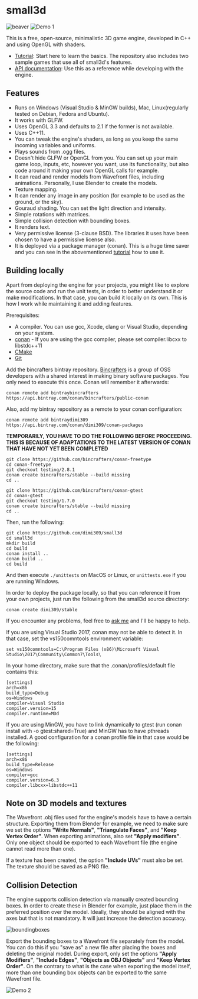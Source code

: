 small3d
=======

![beaver](https://cloud.githubusercontent.com/assets/875167/20235630/4f653bc4-a897-11e6-97cc-d6d009fe527c.png) ![Demo 1](https://cloud.githubusercontent.com/assets/875167/18656425/4781b3d0-7ef1-11e6-83de-e412d5840fec.gif)

This is a free, open-source, minimalistic 3D game engine, developed in C++ and using OpenGL with shaders.

- [Tutorial](https://github.com/dimi309/small3d-tutorial): Start here to learn the basics. The repository also includes two sample games that use all of small3d's features.
- [API documentation](http://dimi309.github.io/small3d/): Use this as a reference while developing with the engine.

Features
--------

- Runs on Windows (Visual Studio & MinGW builds), Mac, Linux(regularly tested on Debian, Fedora and Ubuntu).
- It works with GLFW.
- Uses OpenGL 3.3 and defaults to 2.1 if the former is not available.
- Uses C++11.
- You can tweak the engine's shaders, as long as you keep the same incoming variables and uniforms.
- Plays sounds from .ogg files.
- Doesn't hide GLFW or OpenGL from you. You can set up your main game loop, inputs, etc, however you want, use its functionality, but also code around it making your own OpenGL calls for example.
- It can read and render models from Wavefront files, including animations. Personally, I use Blender to create the models.
- Texture mapping.
- It can render any image in any position (for example to be used as the ground, or the sky).
- Gouraud shading. You can set the light direction and intensity.
- Simple rotations with matrices.
- Simple collision detection with bounding boxes.
- It renders text.
- Very permissive license (3-clause BSD). The libraries it uses have been chosen to have a permissive license also.
- It is deployed via a package manager (conan). This is a huge time saver and you can see in the abovementioned [tutorial](https://github.com/dimi309/small3d-tutorial) how to use it.

Building locally
----------------

Apart from deploying the engine for your projects, you might like to explore the source code and run the unit tests, in order to better understand it or make modifications. In that case, you can build it locally on its own. This is how I work while maintaining it and adding features.

Prerequisites:

- A compiler. You can use gcc, Xcode, clang or Visual Studio, depending on your system.
- [conan](https://github.com/conan-io/conan) - If you are using the gcc compiler, please set compiler.libcxx to libstdc++11
- [CMake](https://cmake.org/)
- [Git](https://git-scm.com/)

Add the bincrafters bintray repository. [Bincrafters](https://bincrafters.github.io/) is a group of OSS developers with a shared interest in making binary software packages. You only need to execute this once. Conan will remember it afterwards:

	conan remote add bintraybincrafters https://api.bintray.com/conan/bincrafters/public-conan

Also, add my bintray repository as a remote to your conan configuration:

	conan remote add bintraydimi309 https://api.bintray.com/conan/dimi309/conan-packages
	
**TEMPORARILY, YOU HAVE TO DO THE FOLLOWING BEFORE PROCEEDING. THIS IS BECAUSE OF ADAPTATIONS TO THE LATEST VERSION OF CONAN THAT HAVE NOT YET BEEN COMPLETED**

	git clone https://github.com/bincrafters/conan-freetype
	cd conan-freetype
	git checkout testing/2.8.1
	conan create bincrafters/stable --build missing
	cd ..
	
	git clone https://github.com/bincrafters/conan-gtest
	cd conan-gtest
	git checkout testing/1.7.0
	conan create bincrafters/stable --build missing
	cd ..

Then, run the following:

	git clone https://github.com/dimi309/small3d
	cd small3d
	mkdir build
	cd build
	conan install ..
	conan build ..
	cd build
	
And then execute `./unittests` on MacOS or Linux, or `unittests.exe` if you are running Windows.

In order to deploy the package locally, so that you can reference it from your own projects, just run the following from the small3d source directory:

	conan create dimi309/stable

If you encounter any problems, feel free to [ask me](https://github.com/dimi309/volcanique/issues) and I'll be happy to help.

If you are using Visual Studio 2017, conan may not be able to detect it. In that case, set the vs150comntools environment variable:
	
	set vs150comntools=C:\Program Files (x86)\Microsoft Visual Studio\2017\Community\Common7\Tools\

In your home directory, make sure that the .conan/profiles/default file contains this:

	[settings]
	arch=x86
	build_type=Debug
	os=Windows
	compiler=Visual Studio
	compiler.version=15
	compiler.runtime=MDd
	
If you are using MinGW, you have to link dynamically to gtest (run conan install with -o gtest:shared=True) and MinGW has to have pthreads installed. A good configuration for a conan profile file in that case would be the following:

	[settings]
	arch=x86
	build_type=Release
	os=Windows
	compiler=gcc
	compiler.version=6.3
	compiler.libcxx=libstdc++11
	
Note on 3D models and textures
------------------------------

The Wavefront .obj files used for the engine's models have to have a certain structure. Exporting them from Blender for example,  we need to make sure we set the options **"Write Normals"**, **"Triangulate Faces"**, and **"Keep Vertex Order"**. When exporting animations, also set **"Apply modifiers"**. Only one object should be exported to each Wavefront file (the engine cannot read more than one).

If a texture has been created, the option **"Include UVs"** must also be set. The texture should be saved as a PNG file.

Collision Detection
-------------------

The engine supports collision detection via manually created bounding boxes. In order to create these in Blender for example, just place them in the preferred position over the model. Ideally, they should be aligned with the axes but that is not mandatory. It will just increase the detection accuracy.

![boundingboxes](https://cloud.githubusercontent.com/assets/875167/19620357/2e03f446-987c-11e6-8517-dfed5ebd885e.png)

Export the bounding boxes to a Wavefront file separately from the model. You can do this if you "save as" a new file after placing the boxes and deleting the original model. During export, only set the options **"Apply Modifiers"**, **"Include Edges"**, **"Objects as OBJ Objects"** and **"Keep Vertex Order"**. On the contrary to what is the case when exporting the model itself, more than one bounding box objects can be exported to the same Wavefront file.

![Demo 2](https://cloud.githubusercontent.com/assets/875167/18656844/0dc828a0-7ef5-11e6-884b-706369d682f6.gif)
